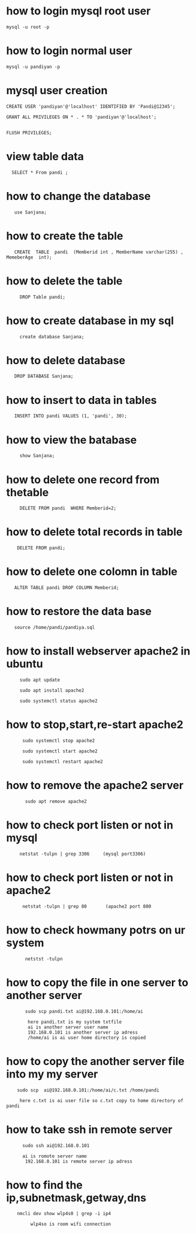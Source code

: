 
# how to login mysql root user

    mysql -u root -p
    
    
 # how to login normal user
 
 
    mysql -u pandiyan -p
    
    

# mysql user creation 


    CREATE USER 'pandiyan'@'localhost' IDENTIFIED BY 'Pandi@12345';

    GRANT ALL PRIVILEGES ON * . * TO 'pandiyan'@'localhost';


    FLUSH PRIVILEGES;
    
    
 
# view table data 

      SELECT * From pandi ;  
      
  # how to change the database     
       use Sanjana;     
       
  # how to create the table      
       
       CREATE  TABLE  pandi  (Memberid int , MemberName varchar(255) , MemeberAge  int);
       
  # how to delete the table
  
  
         DROP Table pandi;
         
         
   # how to create database in my sql
     
         create database Sanjana;
         
   # how to delete database 
     
     
       DROP DATABASE Sanjana;
       
   # how to insert to data in tables
    
    
       INSERT INTO pandi VALUES (1, 'pandi', 30);

   # how to view the batabase

         show Sanjana;
         
         
   # how to delete one record from thetable
    
    
         DELETE FROM pandi  WHERE Memberid=2;
         
         
   # how to delete total records in table 
    
    
        DELETE FROM pandi;
        
   # how to delete one colomn in table
    
       ALTER TABLE pandi DROP COLUMN Memberid;
       
   # how to restore the data base
    
    
       source /home/pandi/pandiya.sql
       
       
   # how to install webserver apache2 in ubuntu
    
         sudo apt update
         
         sudo apt install apache2
         
         sudo systemctl status apache2

   #  how to stop,start,re-start apache2 
    
          sudo systemctl stop apache2
          
          sudo systemctl start apache2
          
          sudo systemctl restart apache2
          
   # how to remove the apache2 server
   
           sudo apt remove apache2
           
           
   # how to check port listen or not in mysql   
   
   
         netstat -tulpn | grep 3306     (mysql port3306)


   # how to check port listen or not  in apache2
    
    
          netstat -tulpn | grep 80       (apache2 port 800
          
          
   # how to check howmany potrs on ur system
    
    
           netstst -tulpn 


           
           
   # how to copy the file in one server to another server
    
    
           sudo scp pandi.txt ai@192.168.0.101:/home/ai 
           
            here pandi.txt is my system txtfile
            ai is another server user name
            192.168.0.101 is another server ip adress
            /home/ai is ai user home directory is copied
            
            
  # how to copy the another server file into my my server
    
    
        sudo scp  ai@192.168.0.101:/home/ai/c.txt /home/pandi  

         here c.txt is ai user file so c.txt copy to home directory of pandi


           
           
   # how to take ssh in remote server   
    
    
          sudo ssh ai@192.168.0.101
          
          ai is romote server name
           192.168.0.101 is remote server ip adress
           
           
   # how to find the ip,subnetmask,getway,dns
   
   
        nmcli dev show wlp4s0 | grep -i ip4

             wlp4so is room wifi connection  
    
        
    
    
        
    
    
        
    
    
    
            
    
    
          

           
           
          

         

         
            
